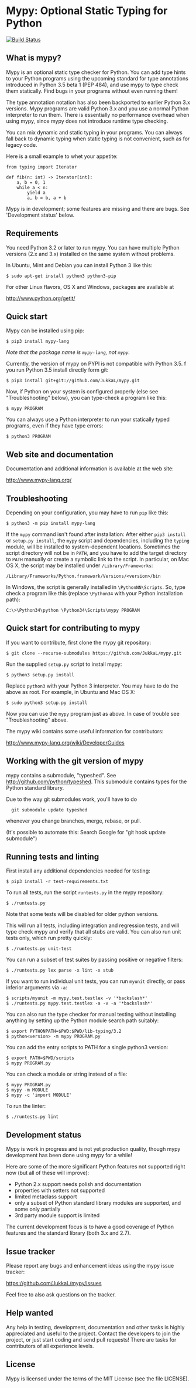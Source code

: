 Mypy: Optional Static Typing for Python
=======================================

[![Build Status](https://travis-ci.org/JukkaL/mypy.svg)](https://travis-ci.org/JukkaL/mypy)


What is mypy?
-------------

Mypy is an optional static type checker for Python.  You can add type
hints to your Python programs using the upcoming standard for type
annotations introduced in Python 3.5 beta 1 (PEP 484), and use mypy to
type check them statically. Find bugs in your programs without even
running them!

The type annotation notation has also been backported to earlier
Python 3.x versions.  Mypy programs are valid Python 3.x and you use a
normal Python interpreter to run them.  There is essentially no
performance overhead when using mypy, since mypy does not introduce
runtime type checking.

You can mix dynamic and static typing in your programs. You can always
fall back to dynamic typing when static typing is not convenient, such
as for legacy code.

Here is a small example to whet your appetite:

```
from typing import Iterator

def fib(n: int) -> Iterator[int]:
    a, b = 0, 1
    while a < n:
        yield a
        a, b = b, a + b
```

Mypy is in development; some features are missing and there are bugs.
See 'Development status' below.


Requirements
------------

You need Python 3.2 or later to run mypy.  You can have multiple Python
versions (2.x and 3.x) installed on the same system without problems.

In Ubuntu, Mint and Debian you can install Python 3 like this:

    $ sudo apt-get install python3 python3-pip

For other Linux flavors, OS X and Windows, packages are available at

  http://www.python.org/getit/


Quick start
-----------

Mypy can be installed using pip:

    $ pip3 install mypy-lang

*Note that the package name is `mypy-lang`, not `mypy`.*

Currently, the version of mypy on PYPI is not compatible with Python 3.5.
f you run Python 3.5 install directly form git:

    $ pip3 install git+git://github.com/JukkaL/mypy.git
 

Now, if Python on your system is configured properly (else see
"Troubleshooting" below), you can type-check a program like this:

    $ mypy PROGRAM

You can always use a Python interpreter to run your statically typed
programs, even if they have type errors:

    $ python3 PROGRAM


Web site and documentation
--------------------------

Documentation and additional information is available at the web site:

  http://www.mypy-lang.org/


Troubleshooting
---------------

Depending on your configuration, you may have to run `pip` like
this:

    $ python3 -m pip install mypy-lang

If the `mypy` command isn't found after installation: After either
`pip3 install` or `setup.py install`, the `mypy` script and
dependencies, including the `typing` module, will be installed to
system-dependent locations.  Sometimes the script directory will not
be in `PATH`, and you have to add the target directory to `PATH`
manually or create a symbolic link to the script.  In particular, on
Mac OS X, the script may be installed under `/Library/Frameworks`:

    /Library/Frameworks/Python.framework/Versions/<version>/bin

In Windows, the script is generally installed in
`\PythonNN\Scripts`. So, type check a program like this (replace
`\Python34` with your Python installation path):

    C:\>\Python34\python \Python34\Scripts\mypy PROGRAM


Quick start for contributing to mypy
------------------------------------

If you want to contribute, first clone the mypy git repository:

    $ git clone --recurse-submodules https://github.com/JukkaL/mypy.git

Run the supplied `setup.py` script to install mypy:

    $ python3 setup.py install

Replace `python3` with your Python 3 interpreter.  You may have to do
the above as root. For example, in Ubuntu and Mac OS X:

    $ sudo python3 setup.py install

Now you can use the `mypy` program just as above.  In case of trouble
see "Troubleshooting" above.

The mypy wiki contains some useful information for contributors:

  http://www.mypy-lang.org/wiki/DeveloperGuides

Working with the git version of mypy
------------------------------------

mypy contains a submodule, "typeshed". See http://github.com/python/typeshed.
This submodule contains types for the Python standard library.

Due to the way git submodules work, you'll have to do
```
  git submodule update typeshed
```
whenever you change branches, merge, rebase, or pull.

(It's possible to automate this: Search Google for "git hook update submodule")

Running tests and linting
-------------------------

First install any additional dependencies needed for testing:

    $ pip3 install -r test-requirements.txt

To run all tests, run the script `runtests.py` in the mypy repository:

    $ ./runtests.py

Note that some tests will be disabled for older python versions.

This will run all tests, including integration and regression tests,
and will type check mypy and verify that all stubs are valid. You can also
run unit tests only, which run pretty quickly:

    $ ./runtests.py unit-test

You can run a subset of test suites by passing positive or negative
filters:

    $ ./runtests.py lex parse -x lint -x stub

If you want to run individual unit tests, you can run `myunit` directly, or
pass inferior arguments via `-a`:

    $ scripts/myunit -m mypy.test.testlex -v '*backslash*'
    $ ./runtests.py mypy.test.testlex -a -v -a '*backslash*'

You can also run the type checker for manual testing without
installing anything by setting up the Python module search path suitably:

    $ export PYTHONPATH=$PWD:$PWD/lib-typing/3.2
    $ python<version> -m mypy PROGRAM.py

You can add the entry scripts to PATH for a single python3 version:

    $ export PATH=$PWD/scripts
    $ mypy PROGRAM.py

You can check a module or string instead of a file:

    $ mypy PROGRAM.py
    $ mypy -m MODULE
    $ mypy -c 'import MODULE'

To run the linter:

    $ ./runtests.py lint


Development status
------------------

Mypy is work in progress and is not yet production quality, though
mypy development has been done using mypy for a while!

Here are some of the more significant Python features not supported
right now (but all of these will improve):

 - Python 2.x support needs polish and documentation
 - properties with setters not supported
 - limited metaclass support
 - only a subset of Python standard library modules are supported, and some
   only partially
 - 3rd party module support is limited

The current development focus is to have a good coverage of Python
features and the standard library (both 3.x and 2.7).


Issue tracker
-------------

Please report any bugs and enhancement ideas using the mypy issue
tracker:

  https://github.com/JukkaL/mypy/issues

Feel free to also ask questions on the tracker.


Help wanted
-----------

Any help in testing, development, documentation and other tasks is
highly appreciated and useful to the project.  Contact the developers
to join the project, or just start coding and send pull requests!
There are tasks for contributors of all experience levels.


License
-------

Mypy is licensed under the terms of the MIT License (see the file
LICENSE).
